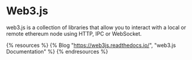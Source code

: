 # Web3.js

web3.js is a collection of libraries that allow you to interact with a local or remote ethereum node using HTTP, IPC or WebSocket.

{% resources %}
  {% Blog "https://web3js.readthedocs.io/", "web3.js Documentation" %}
{% endresources %}